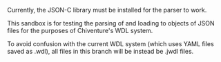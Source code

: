 Currently, the JSON-C library must be installed for the parser to work.

This sandbox is for testing the parsing of and loading to objects of JSON files for the purposes of Chiventure's WDL system.

To avoid confusion with the current WDL system (which uses YAML files saved as .wdl), all files in this branch will be instead be .jwdl files.
